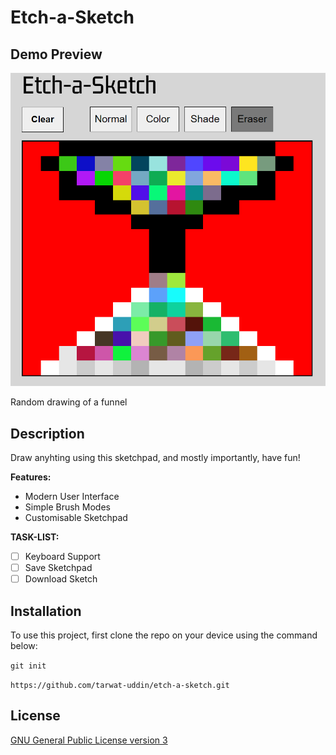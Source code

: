 # Etch-a-Sketch

## Demo Preview

![Demo Preview](/assets/images/demo-preview.PNG)

Random drawing of a funnel

## Description

Draw anyhting using this sketchpad, and mostly importantly, have fun!

**Features:**

- Modern User Interface
- Simple Brush Modes
- Customisable Sketchpad

**TASK-LIST:**

- [ ] Keyboard Support
- [ ] Save Sketchpad
- [ ] Download Sketch

## Installation

To use this project, first clone the repo on your device using the command below:

`git init`

`https://github.com/tarwat-uddin/etch-a-sketch.git`

## License

[GNU General Public License version 3](https://opensource.org/licenses/GPL-3.0)

